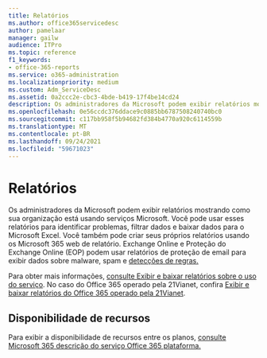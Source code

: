```yaml
---
title: Relatórios
ms.author: office365servicedesc
author: pamelaar
manager: gailw
audience: ITPro
ms.topic: reference
f1_keywords:
- office-365-reports
ms.service: o365-administration
ms.localizationpriority: medium
ms.custom: Adm_ServiceDesc
ms.assetid: 0a2ccc2e-cbc3-4bde-b419-17f4be14cd24
description: Os administradores da Microsoft podem exibir relatórios mostrando como sua organização está usando serviços Microsoft. Você pode usar esses relatórios para identificar problemas, filtrar dados e baixar dados para o Microsoft Excel. Você também pode criar seus próprios relatórios usando os Microsoft 365 web de relatório. Exchange Online e Proteção do Exchange Online (EOP) podem usar relatórios de proteção de email para exibir dados sobre detecções de malware, spam e regra.
ms.openlocfilehash: 0e56ccdc376ddace9c0885bb6787508240740bc0
ms.sourcegitcommit: c117bb958f5b94682fd384b4770a920c6114559b
ms.translationtype: MT
ms.contentlocale: pt-BR
ms.lasthandoff: 09/24/2021
ms.locfileid: "59671023"
---
```

# <a name="reports"></a>Relatórios

Os administradores da Microsoft podem exibir relatórios mostrando como sua organização está usando serviços Microsoft. Você pode usar esses relatórios para identificar problemas, filtrar dados e baixar dados para o Microsoft Excel. Você também pode criar seus próprios relatórios usando os Microsoft 365 web de relatório. Exchange Online e Proteção do Exchange Online (EOP) podem usar relatórios de proteção de email para exibir dados sobre malware, spam e [detecções de regras.](/exchange/monitoring/use-mail-protection-reports)
  
Para obter mais informações, [consulte Exibir e baixar relatórios sobre o uso do serviço](/microsoft-365/admin/activity-reports/activity-reports). No caso do Office 365 operado pela 21Vianet, confira [Exibir e baixar relatórios do Office 365 operado pela 21Vianet](/microsoft-365/admin/activity-reports/activity-reports).
  
## <a name="feature-availability"></a>Disponibilidade de recursos

Para exibir a disponibilidade de recursos entre os planos, [consulte Microsoft 365 descrição do serviço Office 365 plataforma.](office-365-platform-service-description.md)
